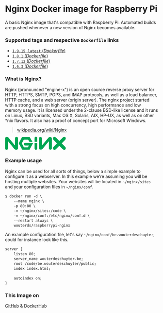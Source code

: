 # Nginx Docker image for Raspberry Pi

A basic Nginx image that's compatible with Raspberry Pi. Automated builds are pushed whenever a new version of Nginx becomes available.

### Supported tags and respective `Dockerfile` links

-	[`1.9.15`, `latest` (*Dockerfile*)](https://github.com/wouterds/raspberrypi-nginx/tree/1.9.15/Dockerfile)
-	[`1.8.1` (*Dockerfile*)](https://github.com/wouterds/raspberrypi-nginx/tree/1.8.1/Dockerfile)
-	[`1.7.12` (*Dockerfile*)](https://github.com/wouterds/raspberrypi-nginx/tree/1.7.12/Dockerfile)
-	[`1.6.3` (*Dockerfile*)](https://github.com/wouterds/raspberrypi-nginx/tree/1.6.3/Dockerfile)

### What is Nginx?

Nginx (pronounced "engine-x") is an open source reverse proxy server for HTTP, HTTPS, SMTP, POP3, and IMAP protocols, as well as a load balancer, HTTP cache, and a web server (origin server). The nginx project started with a strong focus on high concurrency, high performance and low memory usage. It is licensed under the 2-clause BSD-like license and it runs on Linux, BSD variants, Mac OS X, Solaris, AIX, HP-UX, as well as on other \*nix flavors. It also has a proof of concept port for Microsoft Windows.

> [wikipedia.org/wiki/Nginx](https://en.wikipedia.org/wiki/Nginx)

![logo](https://raw.githubusercontent.com/docker-library/docs/01c12653951b2fe592c1f93a13b4e289ada0e3a1/nginx/logo.png)

### Example usage

Nginx can be used for all sorts of things, below a simple example to configure it as a webserver. In this example we're assuming you will be hosting multiple websites. Your websites will be located in `~/nginx/sites` and your configuration files in `~/nginx/conf`.

```console
$ docker run -d \
    --name nginx \
    -p 80:80 \
    -v ~/nginx/sites:/code \
    -v ~/nginx/conf:/etc/nginx/conf.d \
    --restart always \
    wouterds/raspberrypi-nginx
```

An example configuration file, let's say `~/nginx/conf/be.wouterdeschuyter`, could for instance look like this.

```apacheconf
server {
    listen 80;
    server_name wouterdeschuyter.be;
    root /code/be.wouterdeschuyter/public;
    index index.html;

    autoindex on;
}
```

### This Image on

[GitHub](https://github.com/wouterds/raspberrypi-nginx) & [DockerHub](https://hub.docker.com/r/wouterds/raspberrypi-nginx)

